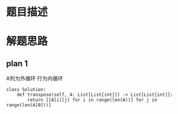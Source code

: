 # 题目描述


# 解题思路

## plan 1
A列为外循环 行为内循环
```
class Solution:
    def transpose(self, A: List[List[int]]) -> List[List[int]]:
        return [[A[i][j] for i in range(len(A))] for j in range(len(A[0]))]
```
